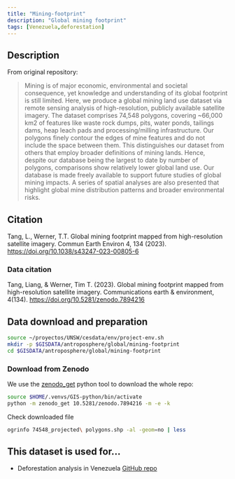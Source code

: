 ```yaml
---
title: "Mining-footprint"
description: "Global mining footprint"
tags: [Venezuela,deforestation]
---
```


## Description

From original repository:

> Mining is of major economic, environmental and societal consequence, yet  knowledge and understanding of its global footprint is still limited. Here, we produce a global mining land use dataset via remote sensing analysis of high-resolution, publicly available satellite imagery. The dataset comprises 74,548 polygons, covering ~66,000 km2 of features like waste rock dumps, pits, water ponds, tailings dams, heap leach pads and processing/milling infrastructure. Our polygons finely contour the edges of mine features and do not include the space between them. This distinguishes our dataset from others that employ broader definitions of mining lands. Hence, despite our database being the largest to date by number of polygons, comparisons show relatively lower global land use. Our database is made freely available to support future studies of global mining impacts. A series of spatial analyses are also presented that highlight global mine distribution patterns and broader environmental risks.

## Citation
Tang, L., Werner, T.T. Global mining footprint mapped from high-resolution satellite imagery. Commun Earth Environ 4, 134 (2023). https://doi.org/10.1038/s43247-023-00805-6

### Data citation
Tang, Liang, & Werner, Tim T. (2023). Global mining footprint mapped from high-resolution satellite imagery. Communications earth & environment, 4(134). https://doi.org/10.5281/zenodo.7894216


## Data download and preparation


```sh
source ~/proyectos/UNSW/cesdata/env/project-env.sh
mkdir -p $GISDATA/antroposphere/global/mining-footprint
cd $GISDATA/antroposphere/global/mining-footprint
```

### Download from Zenodo

We use the [zenodo_get](https://gitlab.com/dvolgyes/zenodo_get) python tool to download the whole repo:

```sh
source $HOME/.venvs/GIS-python/bin/activate
python -m zenodo_get 10.5281/zenodo.7894216 -m -e -k
```

Check downloaded file

```sh
ogrinfo 74548_projected\ polygons.shp -al -geom=no | less
```

## This dataset is used for...

- Deforestation analysis in Venezuela [GitHub repo](https://github.com/NeoMapas/datos-deforestacion-venezuela)